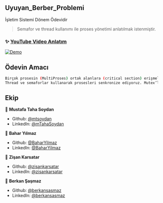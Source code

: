 ## Uyuyan_Berber_Problemi

İşletim Sistemi Dönem Ödevidir

> Semafor ve thread kullanımı ile proses yönetimi anlatılmak istenmiştir.

### ✨ [YouTube Video Anlatım](https://www.youtube.com/watch?v=i97V1MjKVU8)
[![Demo](https://user-images.githubusercontent.com/31216880/82133514-c5d3df80-97f5-11ea-8b60-239d4502fefc.png)](https://youtu.be/hvvj_MowJO0)


## Ödevin Amacı

```sh
Birçok prosesin (MultiProses) ortak alanlara (critical section) erişmelerini düzenli hale getirmektir. 
Thread ve semaforlar kullanarak prosesleri senkronize ediyoruz. Mutex’lerle ortak alanlarını kilitliyoruz.
```


## Ekip

👤 **Mustafa Taha Soydan**

* Github: [@mtsoydan](https://github.com/mtsoydan)
* LinkedIn: [@mTahaSoydan](https://www.linkedin.com/in/mustafa-taha-soydan-282640142/)

👤 **Bahar Yılmaz**

* Github: [@BaharYilmaz](https://github.com/BaharYilmaz)
* LinkedIn: [@BaharYilmaz](https://www.linkedin.com/in/bahar-y%C4%B1lmaz-09b218151/)

👤 **Zişan Karsatar**

* Github: [@zisankarsatar](https://github.com/zisankarsatar)
* LinkedIn: [@zisankarsatar](https://www.linkedin.com/in/zi%C5%9Fan-karsatar-b0a93a165/)

👤 **Berkan Şaşmaz**

* Github: [@berkansasmaz](https://github.com/berkansasmaz)
* LinkedIn: [@berkansasmaz](https://linkedin.com/in/berkansasmaz)
